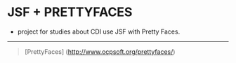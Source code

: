 JSF + PRETTYFACES
==============

* project for studies about CDI use JSF with Pretty Faces.

--------------------------------------------
  
  >  [PrettyFaces] (http://www.ocpsoft.org/prettyfaces/)
 